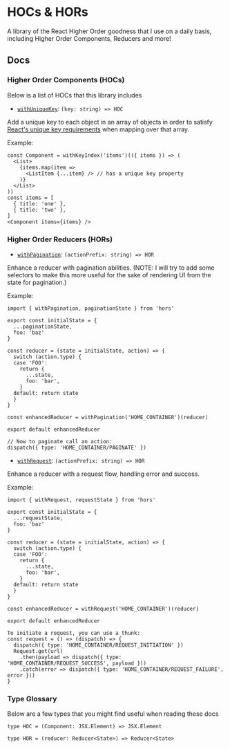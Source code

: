 # HOCs & HORs
A library of the React Higher Order goodness that I use on a daily basis, including Higher Order Components, Reducers and more!

## Docs

### Higher Order Components (HOCs)
Below is a list of HOCs that this library includes

- [`withUniqueKey`](https://github.com/RyanCCollins/hocs/blob/master/src/withUniqueKey.ts): `(key: string) => HOC`

Add a unique key to each object in an array of objects in order to satisfy [React's unique key requirements](https://facebook.github.io/react/docs/lists-and-keys.html) when mapping over that array.

Example:
```
const Component = withKeyIndex('items')(({ items }) => (
  <List>
    {items.map(item =>
      <ListItem {...item} /> // has a unique key property
    )}
  </List>
))
const items = [
  { title: 'one' },
  { title: 'two' },
]
<Component items={items} />
```

### Higher Order Reducers (HORs)
- [`withPagination`](https://github.com/RyanCCollins/hocs/blob/master/packages/HORs/withPagination.ts): `(actionPrefix: string) => HOR`

Enhance a reducer with pagination abilities. (NOTE: I will try to add some selectors to make this more useful for the sake of rendering UI from the state for pagination.)

Example:

```
import { withPagination, paginationState } from 'hors'

export const initialState = {
  ...paginationState,
  foo: 'baz'
}

const reducer = (state = initialState, action) => {
  switch (action.type) {
  case 'FOO':
    return {
      ...state,
      foo: 'bar',
    }
  default: return state
  }
}

const enhancedReducer = withPagination('HOME_CONTAINER')(reducer)

export default enhancedReducer

// Now to paginate call an action:
dispatch({ type: 'HOME_CONTAINER/PAGINATE' })
```

- [`withRequest`](https://github.com/RyanCCollins/hocs/blob/master/packages/HORs/withRequest.ts): `(actionPrefix: string) => HOR`

Enhance a reducer with a request flow, handling error and success.

Example:

```
import { withRequest, requestState } from 'hors'

export const initialState = {
  ...requestState,
  foo: 'baz'
}

const reducer = (state = initialState, action) => {
  switch (action.type) {
  case 'FOO':
    return {
      ...state,
      foo: 'bar',
    }
  default: return state
  }
}

const enhancedReducer = withRequest('HOME_CONTAINER')(reducer)

export default enhancedReducer

To initiate a request, you can use a thunk:
const request = () => (dispatch) => {
  dispatch({ type: 'HOME_CONTAINER/REQUEST_INITIATION' })
  Request.get(url)
    .then(payload => dispatch({ type: 'HOME_CONTAINER/REQUEST_SUCCESS', payload }))
    .catch(error => dispatch({ type: 'HOME_CONTAINER/REQUEST_FAILURE', error }))
}
```
### Type Glossary
Below are a few types that you might find useful when reading these docs

`type HOC = (Component: JSX.Element) => JSX.Element`

`type HOR = (reducer: Reducer<State>) => Reducer<State>`
